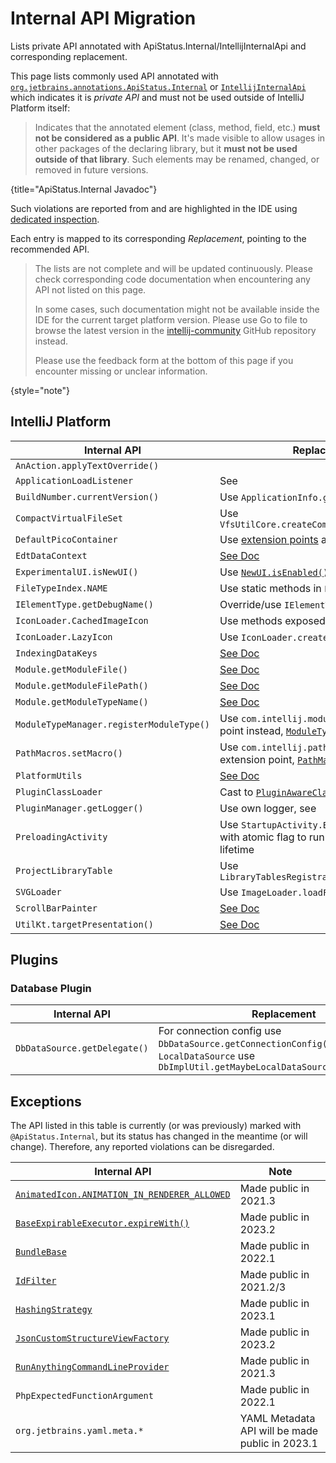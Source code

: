 <!-- Copyright 2000-2023 JetBrains s.r.o. and other contributors. Use of this source code is governed by the Apache 2.0 license that can be found in the LICENSE file. -->

# Internal API Migration

<link-summary>Lists private API annotated with ApiStatus.Internal/IntellijInternalApi and corresponding replacement.</link-summary>

This page lists commonly used API annotated with [`org.jetbrains.annotations.ApiStatus.Internal`](https://github.com/JetBrains/java-annotations/blob/master/common/src/main/java/org/jetbrains/annotations/ApiStatus.java)
or [`IntellijInternalApi`](%gh-ic%/platform/util/src/com/intellij/openapi/util/IntellijInternalApi.kt)
which indicates it is _private API_ and must not be used outside of IntelliJ Platform itself:

> Indicates that the annotated element (class, method, field, etc.) **must not be considered as a public API**. It's made visible to allow
> usages in other packages of the declaring library, but it **must not be used outside of that library**. Such elements
> may be renamed, changed, or removed in future versions.
>
{title="ApiStatus.Internal Javadoc"}

Such violations are reported from [](verifying_plugin_compatibility.md#plugin-verifier) and are highlighted in the IDE using [dedicated inspection](verifying_plugin_compatibility.md#ide-support).

Each entry is mapped to its corresponding _Replacement_, pointing to the recommended API.

<snippet id="notComplete">

> The lists are not complete and will be updated continuously. Please check corresponding code documentation when encountering any API not listed on this page.
>
> In some cases, such documentation might not be available inside the IDE for the current target platform version. Please use <control>Go to file</control> to browse the latest version in the [intellij-community](https://github.com/jetbrains/intellij-community) GitHub repository instead.
>
> Please use the feedback form at the bottom of this page if you encounter missing or unclear information.
>
{style="note"}

</snippet>

## IntelliJ Platform

| Internal API                             | Replacement                                                                                                                                                                 |
|------------------------------------------|-----------------------------------------------------------------------------------------------------------------------------------------------------------------------------|
| `AnAction.applyTextOverride()`           | [](basic_action_system.md#setting-the-override-text-element)                                                                                                                |
| `ApplicationLoadListener`                | See [](plugin_components.md#application-startup)                                                                                                                            |
| `BuildNumber.currentVersion()`           | Use `ApplicationInfo.getBuild()`                                                                                                                                            |
| `CompactVirtualFileSet`                  | Use `VfsUtilCore.createCompactVirtualFileSet()`                                                                                                                             |
| `DefaultPicoContainer`                   | Use [extension points](plugin_extensions.md) and [services](plugin_services.md)                                                                                             |
| `EdtDataContext`                         | [See Doc](%gh-ic%/platform/platform-impl/src/com/intellij/openapi/actionSystem/impl/EdtDataContext.java)                                                                    |
| `ExperimentalUI.isNewUI()`               | Use [`NewUI.isEnabled()`](%gh-ic%/platform/platform-api/src/com/intellij/ui/NewUI.java)                                                                                     |
| `FileTypeIndex.NAME`                     | Use static methods in `FileTypeIndex` directly                                                                                                                              |
| `IElementType.getDebugName()`            | Override/use `IElementType.toString()`                                                                                                                                      |
| `IconLoader.CachedImageIcon`             | Use methods exposed in `IconLoader`                                                                                                                                         |
| `IconLoader.LazyIcon`                    | Use `IconLoader.createLazy()`                                                                                                                                               |
| `IndexingDataKeys`                       | [See Doc](%gh-ic%/platform/core-impl/src/com/intellij/util/indexing/IndexingDataKeys.java)                                                                                  |
| `Module.getModuleFile()`                 | [See Doc](%gh-ic%/platform/core-api/src/com/intellij/openapi/module/Module.java)                                                                                            |
| `Module.getModuleFilePath()`             | [See Doc](%gh-ic%/platform/core-api/src/com/intellij/openapi/module/Module.java)                                                                                            |
| `Module.getModuleTypeName()`             | [See Doc](%gh-ic%/platform/core-api/src/com/intellij/openapi/module/Module.java)                                                                                            |
| `ModuleTypeManager.registerModuleType()` | Use `com.intellij.moduleType` extension point instead, [`ModuleType`](%gh-ic%/platform/lang-core/src/com/intellij/openapi/module/ModuleType.java)                           |
| `PathMacros.setMacro()`                  | Use `com.intellij.pathMacroContributor` extension point, [`PathMacroContributor`](%gh-ic%/platform/core-api/src/com/intellij/openapi/application/PathMacroContributor.java) |
| `PlatformUtils`                          | [See Doc](%gh-ic%/platform/core-api/src/com/intellij/util/PlatformUtils.java)                                                                                               |
| `PluginClassLoader`                      | Cast to [`PluginAwareClassLoader`](%gh-ic%/platform/extensions/src/com/intellij/ide/plugins/cl/PluginAwareClassLoader.java)                                                 |
| `PluginManager.getLogger()`              | Use own logger, see [](ide_infrastructure.md#logging)                                                                                                                       |
| `PreloadingActivity`                     | Use `StartupActivity.Background` ([docs](plugin_components.md#project-open)) with atomic flag to run only once during IDE lifetime                                          |
| `ProjectLibraryTable`                    | Use `LibraryTablesRegistrar.getLibraryTable()`                                                                                                                              |
| `SVGLoader`                              | Use `ImageLoader.loadFromResource()`                                                                                                                                        |
| `ScrollBarPainter`                       | [See Doc](%gh-ic%/platform/platform-api/src/com/intellij/ui/components/ScrollBarPainter.java)                                                                               |
| `UtilKt.targetPresentation()`            | [See Doc](%gh-ic%/platform/lang-impl/src/com/intellij/codeInsight/navigation/util.kt)                                                                                       |

## Plugins

### Database Plugin

| Internal API                 | Replacement                                                                                                                                   |
|------------------------------|-----------------------------------------------------------------------------------------------------------------------------------------------|
| `DbDataSource.getDelegate()` | For connection config use `DbDataSource.getConnectionConfig()`, for `LocalDataSource` use `DbImplUtil.getMaybeLocalDataSource(DasDataSource)` |

## Exceptions

The API listed in this table is currently (or was previously) marked with `@ApiStatus.Internal`, but its status has changed in the meantime (or will change).
Therefore, any reported violations can be disregarded.

| Internal API                                                                                                                                       | Note                                            |
|----------------------------------------------------------------------------------------------------------------------------------------------------|-------------------------------------------------|
| [`AnimatedIcon.ANIMATION_IN_RENDERER_ALLOWED`](%gh-ic%/platform/ide-core/src/com/intellij/ui/AnimatedIcon.java)                                    | Made public in 2021.3                           |
| [`BaseExpirableExecutor.expireWith()`](%gh-ic%/platform/core-api/src/com/intellij/openapi/application/BaseExpirableExecutor.java)                  | Made public in 2023.2                           |
| [`BundleBase`](%gh-ic%/platform/util/src/com/intellij/BundleBase.java)                                                                             | Made public in 2022.1                           |
| [`IdFilter`](%gh-ic%/platform/indexing-api/src/com/intellij/util/indexing/IdFilter.java)                                                           | Made public in 2021.2/3                         |
| [`HashingStrategy`](%gh-ic%/platform/util/base/src/com/intellij/util/containers/HashingStrategy.java)                                              | Made public in 2023.1                           |
| [`JsonCustomStructureViewFactory`](%gh-ic%/json/src/com/intellij/json/structureView/JsonCustomStructureViewFactory.java)                           | Made public in 2023.2                           |
| [`RunAnythingCommandLineProvider`](%gh-ic%/platform/lang-impl/src/com/intellij/ide/actions/runAnything/activity/RunAnythingCommandLineProvider.kt) | Made public in 2021.3                           |
| `PhpExpectedFunctionArgument`                                                                                                                      | Made public in 2022.1                           |
| `org.jetbrains.yaml.meta.*`                                                                                                                        | YAML Metadata API will be made public in 2023.1 |

<include from="api_internal.md" element-id="notComplete"/>
